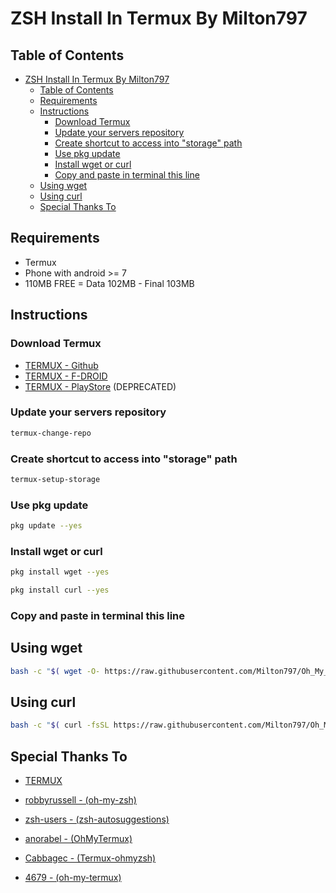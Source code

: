 # ZSH Install In Termux By Milton797

## Table of Contents

- [ZSH Install In Termux By Milton797](#zsh-install-in-termux-by-milton797)
  - [Table of Contents](#table-of-contents)
  - [Requirements](#requirements)
  - [Instructions](#instructions)
    - [Download Termux](#download-termux)
    - [Update your servers repository](#update-your-servers-repository)
    - [Create shortcut to access into "storage" path](#create-shortcut-to-access-into-storage-path)
    - [Use pkg update](#use-pkg-update)
    - [Install wget or curl](#install-wget-or-curl)
    - [Copy and paste in terminal this line](#copy-and-paste-in-terminal-this-line)
  - [Using wget](#using-wget)
  - [Using curl](#using-curl)
  - [Special Thanks To](#special-thanks-to)

## Requirements

- Termux
- Phone with android >= 7
- 110MB FREE = Data 102MB - Final 103MB

## Instructions

### Download Termux

- [TERMUX - Github](https://github.com/termux/termux-app#Installation)
- [TERMUX - F-DROID](https://f-droid.org/packages/com.termux/)
- [TERMUX - PlayStore](https://play.google.com/store/apps/details?id=com.termux) (DEPRECATED)

### Update your servers repository

```bash
termux-change-repo
```

### Create shortcut to access into "storage" path

```bash
termux-setup-storage
```

### Use pkg update

```bash
pkg update --yes
```

### Install wget or curl

```bash
pkg install wget --yes
```

```bash
pkg install curl --yes
```

### Copy and paste in terminal this line

## Using wget

```bash
bash -c "$( wget -O- https://raw.githubusercontent.com/Milton797/Oh_My_Zsh_Termux/master/install.sh )"
```

## Using curl

```bash
bash -c "$( curl -fsSL https://raw.githubusercontent.com/Milton797/Oh_My_Zsh_Termux/master/install.sh )"
```

## Special Thanks To

- [TERMUX](https://termux.com/)

- [robbyrussell - (oh-my-zsh)](https://github.com/robbyrussell/oh-my-zsh/wiki/Installing-ZSH)
- [zsh-users - (zsh-autosuggestions)](https://github.com/zsh-users/zsh-autosuggestions)
- [anorabel - (OhMyTermux)](https://github.com/anorebel/OhMyTermux)
- [Cabbagec - (Termux-ohmyzsh)](https://github.com/Cabbagec/termux-ohmyzsh)
- [4679 - (oh-my-termux)](https://github.com/4679/oh-my-termux)
